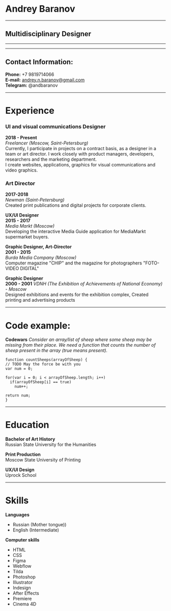 # Andrey Baranov #

---

## Multidisciplinary Designer ##

---
---

## Contact Information: ##
  **Phone:** +7 9819714066  
  **E-mail:** andrey.n.baranov@gmail.com  
  **Telegram:** @andbaranov

---

# Experience ##
### UI and visual communications Designer ###  
  **2018 - Present**  
  *Freelancer (Moscow, Saint-Petersburg)*    
  Currently, I participate in projects on a contract basis, as a designer in a team or art director. I work closely with product managers, developers, researchers and the marketing department.  
  I create websites, applications, graphics for visual communications and video graphics.  

### Art Director ###  
  **2017-2018**  
  *Newman (Saint-Petersburg)*  
  Created print publications and digital projects for corporate clients. 

  **UX/UI Designer**  
  **2015 - 2017**  
  *Media Markt (Moscow)*  
  Developing the interactive Media Guide application for MediaMarkt supermarket buyers.

  **Graphic Designer, Art-Director**  
  **2001 - 2015**  
  *Burda Media Company (Moscow)*    
  Computer magazine "CHIP" and the magazine for photographers "FOTO-VIDEO DIGITAL"   

  **Graphic Designer**  
  **2000 - 2001** 
  *VDNH (The Exhibition of Achievements of National Economy) - Moscow*   
  Designed exhibitions and events for the exhibition complex, Created printing and advertising products

---

# Code example: #
  **Codewars** *Consider an array/list of sheep where some sheep may be missing from their place. We need a function that counts the number of sheep present in the array (true means present).*  
  ```
  function countSheeps(arrayOfSheep) {
  // TODO May the force be with you
  var num = 0;
  
  for(var i = 0; i < arrayOfSheep.length; i++)
    if(arrayOfSheep[i] == true)
      num++;
      
  return num;
}
 ```

---

# Education #
  **Bachelor of Art History**  
  Russian State University for the Humanities 

 **Print Production**  
   Moscow State University of Printing

  **UX/UI Design**  
  Uprock School

---

# Skills #
  **Languages**  
  * Russian (Mother tongue)) 
  * English (Intermediate)   

  **Computer skills** 
  * HTML  
  * CSS  
  * Figma  
  * Webflow  
  * Tilda  
  * Photoshop
  * Illustrator 
  * Indesign   
  * After Effects  
  * Premiere  
  * Cinema 4D